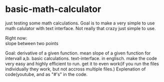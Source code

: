 # basic-math-calculator
just testing some math calculations. Goal is to make a very simple to use math calulator with text interface. Not really that crazy just simple to use.


Right now:  
slope between two points

Goal: 
derivative of a given function.
mean slope of a given function for intervall a,b. 
basic calculations. 
text-interface. 
in englisch.
make the code very easy and highly efficient to run.
get it to even work(if you run the files individually they work, but not accross multiple files.)
Explenation of code(youtube, and as "#'s" in the code.
